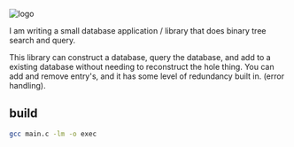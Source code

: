 ![logo](https://github.com/user-attachments/assets/af7d7d23-03d5-4e56-9373-0b4a6cc1c763)

I am writing a small database application / library that does binary tree search and query.

This library can construct a database, query the database, and add to a existing database without needing to reconstruct the hole thing.
You can add and remove entry's, and it has some level of redundancy built in. (error handling).

## build
```bash
gcc main.c -lm -o exec
